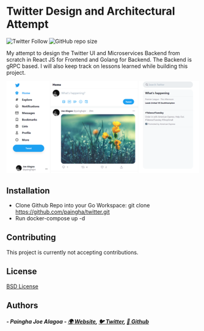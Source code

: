 # Twitter Design and Architectural Attempt

![Twitter Follow](https://img.shields.io/twitter/follow/painghajnr?style=social)
![GitHub repo size](https://img.shields.io/github/repo-size/paingha/twitter?style=plastic)

My attempt to design the Twitter UI and Microservices Backend from scratch in React JS for Frontend and Golang for Backend. The Backend is gRPC based. I will also keep track on lessons learned while building this project.

![](https://raw.githubusercontent.com/paingha/twitter/master/twitter-app.PNG)


## Installation

- Clone Github Repo into your Go Workspace: git clone https://github.com/paingha/twitter.git
- Run docker-compose up -d

## Contributing
This project is currently not accepting contributions.


## License
[BSD License](https://opensource.org/licenses/BSD-3-Clause)

## Authors
##### - Paingha Joe Alagoa - [🌍 Website](http://paingha.me), [🐦 Twitter](https://twitter.com/painghajnr), [💼 Github](https://github.com/paingha)
